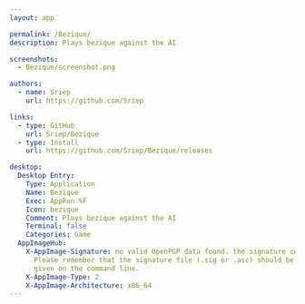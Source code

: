 ```yaml
---
layout: app

permalink: /Bezique/
description: Plays bezique against the AI

screenshots:
  - Bezique/screenshot.png

authors:
  - name: Sriep
    url: https://github.com/Sriep

links:
  - type: GitHub
    url: Sriep/Bezique
  - type: Install
    url: https://github.com/Sriep/Bezique/releases

desktop:
  Desktop Entry:
    Type: Application
    Name: Bezique
    Exec: AppRun %F
    Icon: bezique
    Comment: Plays bezique against the AI
    Terminal: false
    Categories: Game
  AppImageHub:
    X-AppImage-Signature: no valid OpenPGP data found. the signature could not be verified.
      Please remember that the signature file (.sig or .asc) should be the first file
      given on the command line.
    X-AppImage-Type: 2
    X-AppImage-Architecture: x86_64
---
```

